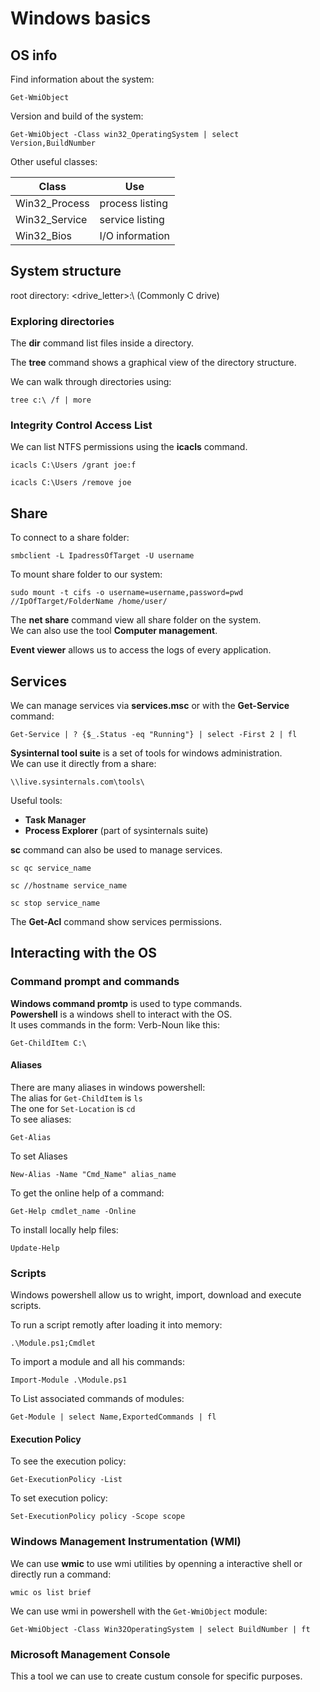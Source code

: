 # Windows basics

## OS info

Find information about the system:<br>
```
Get-WmiObject
```

Version and build of the system:<br>
```
Get-WmiObject -Class win32_OperatingSystem | select Version,BuildNumber
```

Other useful classes:<br>

| Class | Use |
| ----- | --- |
| Win32\_Process | process listing |
| Win32\_Service | service listing |
| Win32\_Bios | I/O information |

## System structure

root directory: \<drive\_letter\>:\ (Commonly C drive)<br>

### Exploring directories

The **dir** command list files inside a directory.<br>

The **tree** command shows a graphical view of the directory structure.<br>

We can walk through directories using: <br>
```
tree c:\ /f | more
```

### Integrity Control Access List

We can list NTFS permissions using the **icacls** command.<br>
```
icacls C:\Users /grant joe:f
```
```
icacls C:\Users /remove joe
```

## Share

To connect to a share folder: <br>
```
smbclient -L IpadressOfTarget -U username
```

To mount share folder to our system: <br>
```
sudo mount -t cifs -o username=username,password=pwd //IpOfTarget/FolderName /home/user/
```

The **net share** command view all share folder on the system.<br>
We can also use the tool **Computer management**.<br>

**Event viewer** allows us to access the logs of every application.<br>

## Services

We can manage services via **services.msc** or with the **Get-Service** command:<br>
```
Get-Service | ? {$_.Status -eq "Running"} | select -First 2 | fl
```

**Sysinternal tool suite** is a set of tools for windows administration.<br>
We can use it directly from a share:<br>
```
\\live.sysinternals.com\tools\
```

Useful tools:<br>
- **Task Manager**
- **Process Explorer** (part of sysinternals suite)

**sc** command can also be used to manage services.<br>
```
sc qc service_name
```
```
sc //hostname service_name
```
```
sc stop service_name
```

The **Get-Acl** command show services permissions.<br>

## Interacting with the OS

### Command prompt and commands

**Windows command promtp** is used to type commands.<br>
**Powershell** is a windows shell to interact with the OS.<br>
It uses commands in the form: Verb-Noun like this:<br>
```
Get-ChildItem C:\
```

#### Aliases

There are many aliases in windows powershell:<br>
The alias for `Get-ChildItem` is `ls` <br>
The one for `Set-Location` is `cd` <br>
To see aliases:<br>
```
Get-Alias
```

To set Aliases
```
New-Alias -Name "Cmd_Name" alias_name
```

To get the online help of a command:<br>
```
Get-Help cmdlet_name -Online
```

To install locally help files:<br>
```
Update-Help
```

### Scripts

Windows powershell allow us to wright, import, download and execute scripts.<br>

To run a script remotly after loading it into memory:<br>
```
.\Module.ps1;Cmdlet
```

To import a module and all his commands:<br>
```
Import-Module .\Module.ps1
```

To List associated commands of modules:<br>
```
Get-Module | select Name,ExportedCommands | fl
```

#### Execution Policy

To see the execution policy:<br>
```
Get-ExecutionPolicy -List
```

To set execution policy:<br>
```
Set-ExecutionPolicy policy -Scope scope
```

### Windows Management Instrumentation (WMI)

We can use **wmic** to use wmi utilities by openning a interactive shell or directly run a command:<br>
```
wmic os list brief
```

We can use wmi in powershell with the `Get-WmiObject` module:<br>
```
Get-WmiObject -Class Win32OperatingSystem | select BuildNumber | ft
```

### Microsoft Management Console

This a tool we can use to create custum console for specific purposes.<br>

